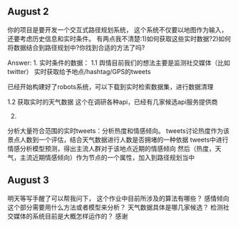 August 2
--------------------------------
你的项目是要开发一个交互式路径规划系统，
这个系统不仅要以地图作为输入，
还要考虑历史信息和实时条件。
有两点我不清楚:1)如何获取这些实时数据?2)如何将数据结合到路径规划中?你找到合适的方法了吗?

Answer:
1. 
实时条件的数据：
1.1
舆情目前我们的想法主要是监测社交媒体（比如twitter）
实时获取给予地点/hashtag/GPS的tweets

已经开始构建好了robots系统，可以下载到实时检索数据集，进行数据清理

1.2
获取实时的天气数据
这个在调研各种api，已经有几家候选api服务提供商


2.
分析大量符合范围的实时tweets：分析热度和情感倾向。
tweets讨论热度作为该景点人数到一个评估，结合天气数据进行人数是否拥堵的一种依据
tweets中进行情感分析模型预测，得出主流人群对于该地点近期的情感倾向
然后（热度，天气，主流近期情感倾向）作为节点的一个属性，加入到路径规划当中




August 3
--------------------------------
明天等写手醒了可以帮我问下，
这个作业中目前所涉及的算法有哪些？
感情倾向这个部分需要用什么方法或者模型来分析？
天气数据具体是哪几家候选？
检测社交媒体的系统目前是大概怎样运作的？
感谢








